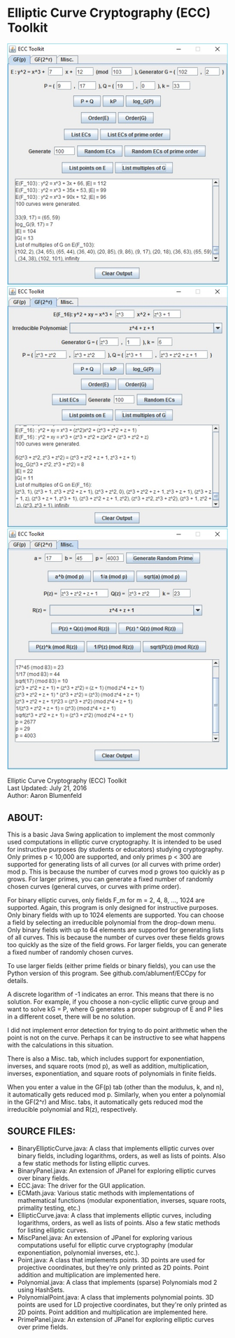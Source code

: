 # Elliptic Curve Cryptography (ECC) Toolkit
![Elliptic Curve Cryptography (ECC) Toolkit](prime.jpg)
![Elliptic Curve Cryptography (ECC) Toolkit](binary.jpg)
![Elliptic Curve Cryptography (ECC) Toolkit](misc.jpg)

Elliptic Curve Cryptography (ECC) Toolkit <br>
Last Updated: July 21, 2016 <br>
Author: Aaron Blumenfeld

## ABOUT:

This is a basic Java Swing application to implement the most commonly
used computations in elliptic curve cryptography. It is intended to be
used for instructive purposes (by students or educators) studying
cryptography. Only primes p < 10,000 are supported, and only primes 
p < 300 are supported for generating lists of all curves (or all curves
with prime order) mod p. This is because the number of curves mod p
grows too quickly as p grows. For larger primes, you can generate a
fixed number of randomly chosen curves (general curves, or curves with
prime order).

For binary elliptic curves, only fields F_m for m = 2, 4, 8, ..., 1024 
are supported. Again, this program is only designed for instructive
purposes. Only binary fields with up to 1024 elements are supported.
You can choose a field by selecting an irreducible polynomial from the
drop-down menu. Only binary fields with up to 64 elements are supported
for generating lists of all curves. This is because the number of curves
over these fields grows too quickly as the size of the field grows. For
larger fields, you can generate a fixed number of randomly chosen curves.

To use larger fields (either prime fields or binary fields), you can use
the Python version of this program. See github.com/ablumenf/ECCpy for details.

A discrete logarithm of -1 indicates an error. This means that there is
no solution. For example, if you choose a non-cyclic elliptic curve group
and want to solve kG = P, where G generates a proper subgroup of E and P
lies in a different coset, there will be no solution.

I did not implement error detection for trying to do point arithmetic when
the point is not on the curve. Perhaps it can be instructive to see what
happens with the calculations in this situation.

There is also a Misc. tab, which includes support for exponentiation, inverses,
and square roots (mod p), as well as addition, multiplication, inverses, 
exponentiation, and square roots of polynomials in finite fields.

When you enter a value in the GF(p) tab (other than the modulus, k, and n), it
automatically gets reduced mod p. Similarly, when you enter a polynomial in
the GF(2^r) and Misc. tabs, it automatically gets reduced mod the irreducible
polynomial and R(z), respectively.

## SOURCE FILES:

- BinaryEllipticCurve.java: A class that implements elliptic curves over binary fields, including logarithms, orders, as well as lists of points. Also a few static methods for listing elliptic curves.
- BinaryPanel.java: An extension of JPanel for exploring elliptic curves over binary fields.
- ECC.java: The driver for the GUI application.
- ECMath.java: Various static methods with implementations of mathematical functions (modular exponentiation, inverses, square roots, primality testing, etc.)
- EllipticCurve.java: A class that implements elliptic curves, including logarithms, orders, as well as lists of points. Also a few static methods for listing elliptic curves.
- MiscPanel.java: An extension of JPanel for exploring various computations useful for elliptic curve cryptography (modular exponentiation, polynomial inverses, etc.).
- Point.java: A class that implements points. 3D points are used for projective coordinates, but they're only printed as 2D points. Point addition and multiplication are implemented here.
- Polynomial.java: A class that implements (sparse) Polynomials mod 2 using HashSets.
- PolynomialPoint.java: A class that implements polynomial points. 3D points are used for LD projective coordinates, but they're only printed as 2D points. Point addition and multiplication are implemented here.
- PrimePanel.java: An extension of JPanel for exploring elliptic curves over prime fields.